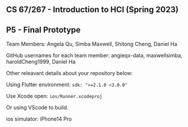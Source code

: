 ## CS 67/267 - Introduction to HCI (Spring 2023) 
## P5 - Final Prototype

Team Members: Angela Qu, Simba Maxwell, Shitong Cheng, Daniel Ha

GitHub usernames for each team member: angieqx-data, maxwellsimba, haroldCheng1999, Daniel Ha

Other releavant details about your repository below:

Using Flutter environment: ```sdk: ">=2.1.0 <3.0.0"```

Use Xcode open: ```ios/Runner.xcodeproj```

Or using VScode to build.

ios simulator: iPhone14 Pro